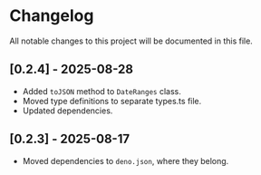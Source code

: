 # Changelog

All notable changes to this project will be documented in this file.

## [0.2.4] - 2025-08-28

- Added `toJSON` method to `DateRanges` class.
- Moved type definitions to separate types.ts file.
- Updated dependencies.

## [0.2.3] - 2025-08-17

- Moved dependencies to `deno.json`, where they belong.
